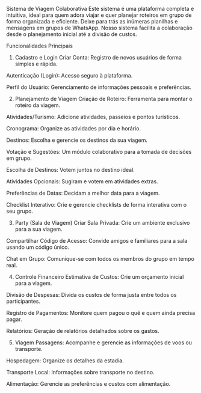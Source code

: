 Sistema de Viagem Colaborativa
Este sistema é uma plataforma completa e intuitiva, ideal para quem adora viajar e quer planejar roteiros em grupo de forma organizada e eficiente. Deixe para trás as inúmeras planilhas e mensagens em grupos de WhatsApp. Nosso sistema facilita a colaboração desde o planejamento inicial até a divisão de custos.

Funcionalidades Principais
1. Cadastro e Login
Criar Conta: Registro de novos usuários de forma simples e rápida.

Autenticação (Login): Acesso seguro à plataforma.

Perfil do Usuário: Gerenciamento de informações pessoais e preferências.

2. Planejamento de Viagem
Criação de Roteiro: Ferramenta para montar o roteiro da viagem.

Atividades/Turismo: Adicione atividades, passeios e pontos turísticos.

Cronograma: Organize as atividades por dia e horário.

Destinos: Escolha e gerencie os destinos da sua viagem.

Votação e Sugestões: Um módulo colaborativo para a tomada de decisões em grupo.

Escolha de Destinos: Votem juntos no destino ideal.

Atividades Opcionais: Sugiram e votem em atividades extras.

Preferências de Datas: Decidam a melhor data para a viagem.

Checklist Interativo: Crie e gerencie checklists de forma interativa com o seu grupo.

3. Party (Sala de Viagem)
Criar Sala Privada: Crie um ambiente exclusivo para a sua viagem.

Compartilhar Código de Acesso: Convide amigos e familiares para a sala usando um código único.

Chat em Grupo: Comunique-se com todos os membros do grupo em tempo real.

4. Controle Financeiro
Estimativa de Custos: Crie um orçamento inicial para a viagem.

Divisão de Despesas: Divida os custos de forma justa entre todos os participantes.

Registro de Pagamentos: Monitore quem pagou o quê e quem ainda precisa pagar.

Relatórios: Geração de relatórios detalhados sobre os gastos.

5. Viagem
Passagens: Acompanhe e gerencie as informações de voos ou transporte.

Hospedagem: Organize os detalhes da estadia.

Transporte Local: Informações sobre transporte no destino.

Alimentação: Gerencie as preferências e custos com alimentação.
